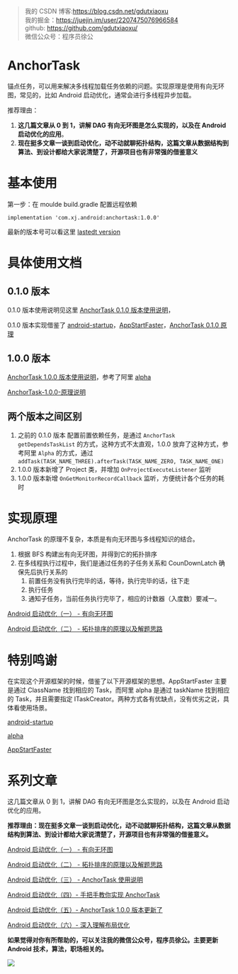 > 我的 CSDN 博客:https://blog.csdn.net/gdutxiaoxu <br>
> 我的掘金：https://juejin.im/user/2207475076966584  <br>
> github: https://github.com/gdutxiaoxu/  <br>
> 微信公众号：程序员徐公  <br>



#  AnchorTask

锚点任务，可以用来解决多线程加载任务依赖的问题。实现原理是使用有向无环图，常见的，比如 Android 启动优化，通常会进行多线程异步加载。


推荐理由：
1. **这几篇文章从 0 到 1，讲解 DAG 有向无环图是怎么实现的，以及在 Android 启动优化的应用**。
2. **现在挺多文章一谈到启动优化，动不动就聊拓扑结构，这篇文章从数据结构到算法、到设计都给大家说清楚了，开源项目也有非常强的借鉴意义**




# 基本使用

第一步：在 moulde build.gradle 配置远程依赖


```
implementation 'com.xj.android:anchortask:1.0.0'
```

最新的版本号可以看这里 [lastedt version](https://dl.bintray.com/xujun94/maven/com/xj/android/anchortask/)

# 具体使用文档



## 0.1.0 版本

0.1.0 版本使用说明见这里 [AnchorTask 0.1.0 版本使用说明](https://github.com/gdutxiaoxu/AnchorTask/wiki/AnchorTask-0.1.0-%E7%89%88%E6%9C%AC%E4%BD%BF%E7%94%A8%E8%AF%B4%E6%98%8E)， 

0.1.0 版本实现借鉴了 [android-startup](https://github.com/idisfkj/android-startup)，[AppStartFaster](https://github.com/NoEndToLF/AppStartFaster)，[AnchorTask 0.1.0 原理
](https://github.com/gdutxiaoxu/AnchorTask/wiki/AnchorTask-0.1.0-%E5%8E%9F%E7%90%86)

##  1.0.0 版本

[AnchorTask 1.0.0 版本使用说明](https://github.com/gdutxiaoxu/AnchorTask/wiki/AnchorTask-1.0.0-%E7%89%88%E6%9C%AC%E4%BD%BF%E7%94%A8%E8%AF%B4%E6%98%8E)，参考了阿里 [alpha](https://github.com/alibaba/alpha)

[AnchorTask-1.0.0-原理说明](https://github.com/gdutxiaoxu/AnchorTask/wiki/AnchorTask-1.0.0-%E5%8E%9F%E7%90%86%E8%AF%B4%E6%98%8E)

## 两个版本之间区别


1. 之前的 0.1.0 版本 配置前置依赖任务，是通过 `AnchorTask getDependsTaskList` 的方式，这种方式不太直观，1.0.0 放弃了这种方式，参考阿里 `Alpha` 的方式，通过 `addTask(TASK_NAME_THREE).afterTask(TASK_NAME_ZERO, TASK_NAME_ONE)`
2. 1.0.0 版本新增了 Project 类，并增加 `OnProjectExecuteListener` 监听
3. 1.0.0 版本新增 `OnGetMonitorRecordCallback` 监听，方便统计各个任务的耗时


# 实现原理

AnchorTask 的原理不复杂，本质是有向无环图与多线程知识的结合。

1. 根据 BFS 构建出有向无环图，并得到它的拓扑排序
2.  在多线程执行过程中，我们是通过任务的子任务关系和 CounDownLatch 确保先后执行关系的
    1. 前置任务没有执行完毕的话，等待，执行完毕的话，往下走
    2. 执行任务
    3.  通知子任务，当前任务执行完毕了，相应的计数器（入度数）要减一。
    

[Android 启动优化（一） - 有向无环图
](https://juejin.cn/post/6926794003794903048)

[Android 启动优化（二） - 拓扑排序的原理以及解题思路](https://juejin.cn/post/6930805971673415694)



# 特别鸣谢

在实现这个开源框架的时候，借鉴了以下开源框架的思想。AppStartFaster 主要是通过 ClassName 找到相应的 Task，而阿里 alpha 是通过 taskName 找到相应的 Task，并且需要指定 ITaskCreator。两种方式各有优缺点，没有优劣之说，具体看使用场景。

[android-startup](https://github.com/idisfkj/android-startup)

[alpha](https://github.com/alibaba/alpha)

[AppStartFaster](https://github.com/NoEndToLF/AppStartFaster)

# 系列文章

这几篇文章从 0 到 1，讲解 DAG 有向无环图是怎么实现的，以及在 Android 启动优化的应用。

**推荐理由：现在挺多文章一谈到启动优化，动不动就聊拓扑结构，这篇文章从数据结构到算法、到设计都给大家说清楚了，开源项目也有非常强的借鉴意义。**

[Android 启动优化（一） - 有向无环图
](https://juejin.cn/post/6926794003794903048)

[Android 启动优化（二） - 拓扑排序的原理以及解题思路](https://juejin.cn/post/6930805971673415694)

[Android 启动优化（三） - AnchorTask 使用说明 ](https://juejin.cn/post/6931903136256753672)

[Android 启动优化（四）- 手把手教你实现 AnchorTask](https://juejin.cn/post/6931905215733956616)

[Android 启动优化（五）- AnchorTask 1.0.0 版本更新了](https://juejin.cn/post/6935375820001116196)

[Android 启动优化（六）- 深入理解布局优化](https://juejin.cn/post/6946167486442110984)

**如果觉得对你有所帮助的，可以关注我的微信公众号，程序员徐公。主要更新 Android 技术，算法，职场相关的。**

![](https://gitee.com/gdutxiaoxu/blog-picture/raw/master/21/02/%E7%A8%8B%E5%BA%8F%E5%91%98%E5%BE%90%E5%85%AC%20(1).png)
